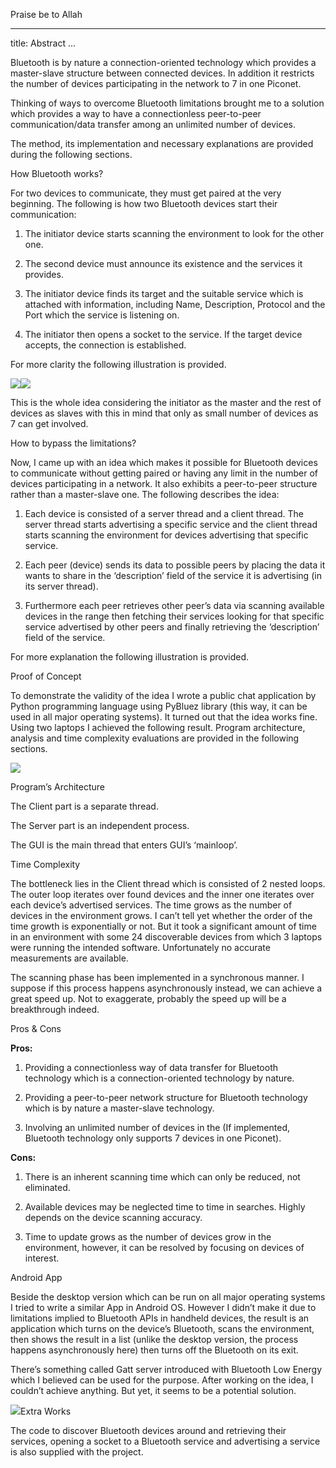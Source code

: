 Praise be to Allah

---
title: Abstract
...

Bluetooth is by nature a connection-oriented technology which provides a
master-slave structure between connected devices. In addition it
restricts the number of devices participating in the network to 7 in one
Piconet.

Thinking of ways to overcome Bluetooth limitations brought me to a
solution which provides a way to have a connectionless peer-to-peer
communication/data transfer among an unlimited number of devices.

The method, its implementation and necessary explanations are provided
during the following sections.

How Bluetooth works?

For two devices to communicate, they must get paired at the very
beginning. The following is how two Bluetooth devices start their
communication:

1.  The initiator device starts scanning the environment to look for the
    other one.

2.  The second device must announce its existence and the services
    it provides.

3.  The initiator device finds its target and the suitable service which
    is attached with information, including Name, Description, Protocol
    and the Port which the service is listening on.

4.  The initiator then opens a socket to the service. If the target
    device accepts, the connection is established.

For more clarity the following illustration is provided.

![](media/image5.png)![](media/image6.png)

This is the whole idea considering the initiator as the master and the
rest of devices as slaves with this in mind that only as small number of
devices as 7 can get involved.

How to bypass the limitations?

Now, I came up with an idea which makes it possible for Bluetooth
devices to communicate without getting paired or having any limit in the
number of devices participating in a network. It also exhibits a
peer-to-peer structure rather than a master-slave one. The following
describes the idea:

1.  Each device is consisted of a server thread and a client thread. The
    server thread starts advertising a specific service and the client
    thread starts scanning the environment for devices advertising that
    specific service.

2.  Each peer (device) sends its data to possible peers by placing the
    data it wants to share in the ‘description’ field of the service it
    is advertising (in its server thread).

3.  Furthermore each peer retrieves other peer’s data via scanning
    available devices in the range then fetching their services looking
    for that specific service advertised by other peers and finally
    retrieving the ‘description’ field of the service.

For more explanation the following illustration is provided.

Proof of Concept

To demonstrate the validity of the idea I wrote a public chat
application by Python programming language using PyBluez library (this
way, it can be used in all major operating systems). It turned out that
the idea works fine. Using two laptops I achieved the following result.
Program architecture, analysis and time complexity evaluations are
provided in the following sections.

![](media/image9.png)

Program’s Architecture

The Client part is a separate thread.

The Server part is an independent process.

The GUI is the main thread that enters GUI’s ‘mainloop’.

Time Complexity

The bottleneck lies in the Client thread which is consisted of 2 nested
loops. The outer loop iterates over found devices and the inner one
iterates over each device’s advertised services. The time grows as the
number of devices in the environment grows. I can’t tell yet whether the
order of the time growth is exponentially or not. But it took a
significant amount of time in an environment with some 24 discoverable
devices from which 3 laptops were running the intended software.
Unfortunately no accurate measurements are available.

The scanning phase has been implemented in a synchronous manner. I
suppose if this process happens asynchronously instead, we can achieve a
great speed up. Not to exaggerate, probably the speed up will be a
breakthrough indeed.

Pros & Cons

**Pros:**

1.  Providing a connectionless way of data transfer for Bluetooth
    technology which is a connection-oriented technology by nature.

2.  Providing a peer-to-peer network structure for Bluetooth technology
    which is by nature a master-slave technology.

3.  Involving an unlimited number of devices in the (If implemented,
    Bluetooth technology only supports 7 devices in one Piconet).

**Cons:**

1.  There is an inherent scanning time which can only be reduced,
    not eliminated.

2.  Available devices may be neglected time to time in searches. Highly
    depends on the device scanning accuracy.

3.  Time to update grows as the number of devices grow in the
    environment, however, it can be resolved by focusing on devices
    of interest.

Android App

Beside the desktop version which can be run on all major operating
systems I tried to write a similar App in Android OS. However I didn’t
make it due to limitations implied to Bluetooth APIs in handheld
devices, the result is an application which turns on the device’s
Bluetooth, scans the environment, then shows the result in a list
(unlike the desktop version, the process happens asynchronously here)
then turns off the Bluetooth on its exit.

There’s something called Gatt server introduced with Bluetooth Low
Energy which I believed can be used for the purpose. After working on
the idea, I couldn’t achieve anything. But yet, it seems to be a
potential solution.

![](media/image10.png)Extra Works

The code to discover Bluetooth devices around and retrieving their
services, opening a socket to a Bluetooth service and advertising a
service is also supplied with the project.
